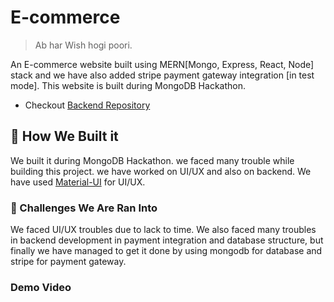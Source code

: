 # E-commerce

> Ab har Wish hogi poori.

An E-commerce website built using MERN[Mongo, Express, React, Node] stack and we have also added stripe payment gateway integration [in test mode]. This website is built during MongoDB Hackathon.

-   Checkout [Backend Repository](https://github.com/harikanani/e-commerce)

## 🔨 How We Built it

We built it during MongoDB Hackathon.
we faced many trouble while building this project. we have worked on UI/UX and also on backend.
We have used [Material-UI](https://mui.com/getting-started/usage/) for UI/UX.

### 💪 Challenges We Are Ran Into

We faced UI/UX troubles due to lack to time.
We also faced many troubles in backend development in payment integration and database structure, but finally we have managed to get it done by using mongodb for database and stripe for payment gateway.

### Demo Video

[](https://user-images.githubusercontent.com/54361799/147871658-7f7700dc-affb-4b2c-8803-ff74cbf12312.mp4)
